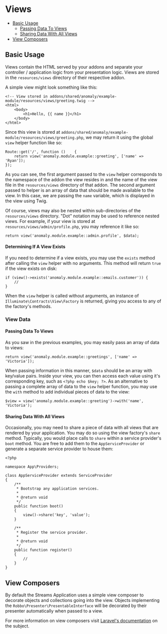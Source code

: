 # Views

- [Basic Usage](#basic-usage)
    - [Passing Data To Views](#passing-data-to-views)
    - [Sharing Data With All Views](#sharing-data-with-all-views)
- [View Composers](#view-composers)

<a name="basic-usage"></a>
## Basic Usage

Views contain the HTML served by your addons and separate your controller / application logic from your presentation logic. Views are stored in the `resources/views` directory of their respective addon.

A simple view might look something like this:

    <!-- View stored in addons/shared/anomaly/example-module/resources/views/greeting.twig -->
    <html>
        <body>
            <h1>Hello, {{ name }}</h1>
        </body>
    </html>

Since this view is stored at `addons/shared/anomaly/example-module/resources/views/greeting.php`, we may return it using the global `view` helper function like so:

    Route::get('/', function ()    {
        return view('anomaly.module.example::greeting', ['name' => 'Ryan']);
    });

As you can see, the first argument passed to the `view` helper corresponds to the namespace of the addon the view resides in and the name of the view file in the `resources/views` directory of that addon. The second argument passed to helper is an array of data that should be made available to the view. In this case, we are passing the `name` variable, which is displayed in the view using Twig.

Of course, views may also be nested within sub-directories of the `resources/views` directory. "Dot" notation may be used to reference nested views. For example, if your view is stored at `resources/views/admin/profile.php`, you may reference it like so:

    return view('anomaly.module.example::admin.profile', $data);

#### Determining If A View Exists

If you need to determine if a view exists, you may use the `exists` method after calling the `view` helper with no arguments. This method will return `true` if the view exists on disk:

    if (view()->exists('anomaly.module.example::emails.customer')) {
        //
    }

When the `view` helper is called without arguments, an instance of `Illuminate\Contracts\View\Factory` is returned, giving you access to any of the factory's methods.

<a name="view-data"></a>
### View Data

<a name="passing-data-to-views"></a>
#### Passing Data To Views

As you saw in the previous examples, you may easily pass an array of data to views:

    return view('anomaly.module.example::greetings', ['name' => 'Victoria']);

When passing information in this manner, `$data` should be an array with key/value pairs. Inside your view, you can then access each value using it's corresponding key, such as `<?php echo $key; ?>`. As an alternative to passing a complete array of data to the `view` helper function, you may use the `with` method to add individual pieces of data to the view:

    $view = view('anomaly.module.example::greeting')->with('name', 'Victoria');

<a name="sharing-data-with-all-views"></a>
#### Sharing Data With All Views

Occasionally, you may need to share a piece of data with all views that are rendered by your application. You may do so using the view factory's `share` method. Typically, you would place calls to `share` within a service provider's `boot` method. You are free to add them to the `AppServiceProvider` or generate a separate service provider to house them:

    <?php

    namespace App\Providers;

    class AppServiceProvider extends ServiceProvider
    {
        /**
         * Bootstrap any application services.
         *
         * @return void
         */
        public function boot()
        {
            view()->share('key', 'value');
        }

        /**
         * Register the service provider.
         *
         * @return void
         */
        public function register()
        {
            //
        }
    }

<a name="view-composers"></a>
## View Composers

By default the Streams Application uses a simple view composer to decorate objects and collections going into the view. Objects implementing the `Robbo\Presenter\PresentableInterface` will be decorated by their presenter automatically when passed to a view.

For more information on view composers visit [Laravel's documentation](http://laravel.com/docs/5.1/views#view-composers) on the subject.